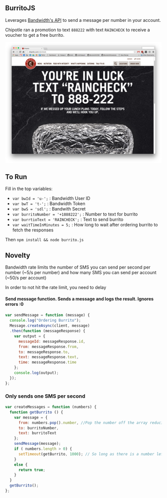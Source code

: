 ## BurritoJS


Leverages [Bandwidth's API](http://ap.bandwidth.com/?utm_medium=social&utm_source=github&utm_campaign=dtolb&utm_content=_) to send a message per number in your account.

Chipotle ran a promotion to text `888222` with text `RAINCHECK` to receive a voucher to get a free burrito.

![Burrito Promo](/readme_images/burrito.png?raw=true)

## To Run
Fill in the top variables:

* `var bwId = 'u-';` : Bandwidth User ID
* `var bwT = 't-';` : Bandwidth Token
* `var bwS = 'sdl';` : Bandwith Secret
* `var burritoNumber = '+1888222';` : Number to text for burrito
* `var burrtioText = 'RAINCHECK';` : Text to send burrito
* `var waitTimeInMinutes = 5;` : How long to wait after ordering burrito to fetch the responses

Then
`npm install && node burrito.js`

## Novelty
Bandwidth rate limits the number of SMS you can send per second per number (~5/s per number) and how many SMS you can send per account (~50/s per account)

In order to not hit the rate limit, you need to delay

#### Send message function. Sends a message and logs the result. Ignores errors :0
```Javascript
var sendMessage = function (message) {
  console.log("Ordering Burrito");
  Message.createAsync(client, message)
  .then(function (messageResponse) {
    var output = {
      messageId: messageResponse.id,
      from: messageResponse.from,
      to: messageResponse.to,
      text: messageResponse.text,
      time: messageResponse.time
    };
    console.log(output);
  });
};
```

### Only sends one SMS per second
```Javascript
var createMessages = function (numbers) {
  function getBurrito () {
    var message = {
      from: numbers.pop().number, //Pop the number off the array reducing size
      to: burritoNumber,
      text: burritoText
    };
    sendMessage(message);
    if ( numbers.length > 0) {
      setTimeout(getBurrito, 1000); // So long as there is a number left, set a timeout to call the function again
    }
    else {
      return true;
    }
  }
  getBurrito();
};
```
